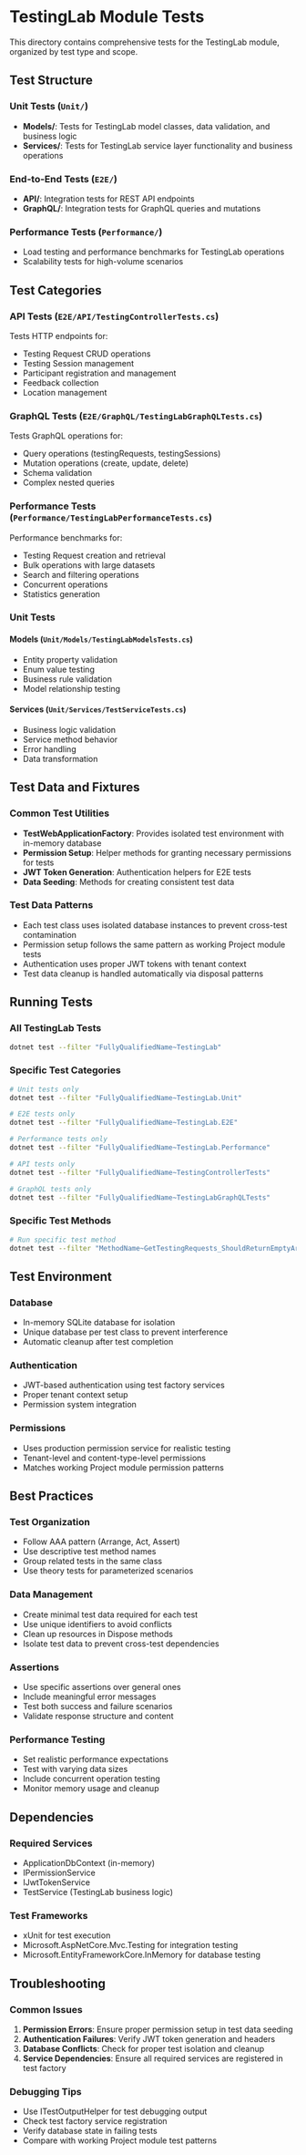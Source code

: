 # TestingLab Module Tests

This directory contains comprehensive tests for the TestingLab module, organized by test type and scope.

## Test Structure

### Unit Tests (`Unit/`)

- **Models/**: Tests for TestingLab model classes, data validation, and business logic
- **Services/**: Tests for TestingLab service layer functionality and business operations

### End-to-End Tests (`E2E/`)

- **API/**: Integration tests for REST API endpoints
- **GraphQL/**: Integration tests for GraphQL queries and mutations

### Performance Tests (`Performance/`)

- Load testing and performance benchmarks for TestingLab operations
- Scalability tests for high-volume scenarios

## Test Categories

### API Tests (`E2E/API/TestingControllerTests.cs`)

Tests HTTP endpoints for:

- Testing Request CRUD operations
- Testing Session management
- Participant registration and management
- Feedback collection
- Location management

### GraphQL Tests (`E2E/GraphQL/TestingLabGraphQLTests.cs`)

Tests GraphQL operations for:

- Query operations (testingRequests, testingSessions)
- Mutation operations (create, update, delete)
- Schema validation
- Complex nested queries

### Performance Tests (`Performance/TestingLabPerformanceTests.cs`)

Performance benchmarks for:

- Testing Request creation and retrieval
- Bulk operations with large datasets
- Search and filtering operations
- Concurrent operations
- Statistics generation

### Unit Tests

#### Models (`Unit/Models/TestingLabModelsTests.cs`)

- Entity property validation
- Enum value testing
- Business rule validation
- Model relationship testing

#### Services (`Unit/Services/TestServiceTests.cs`)

- Business logic validation
- Service method behavior
- Error handling
- Data transformation

## Test Data and Fixtures

### Common Test Utilities

- **TestWebApplicationFactory**: Provides isolated test environment with in-memory database
- **Permission Setup**: Helper methods for granting necessary permissions for tests
- **JWT Token Generation**: Authentication helpers for E2E tests
- **Data Seeding**: Methods for creating consistent test data

### Test Data Patterns

- Each test class uses isolated database instances to prevent cross-test contamination
- Permission setup follows the same pattern as working Project module tests
- Authentication uses proper JWT tokens with tenant context
- Test data cleanup is handled automatically via disposal patterns

## Running Tests

### All TestingLab Tests

```bash
dotnet test --filter "FullyQualifiedName~TestingLab"
```

### Specific Test Categories

```bash
# Unit tests only
dotnet test --filter "FullyQualifiedName~TestingLab.Unit"

# E2E tests only
dotnet test --filter "FullyQualifiedName~TestingLab.E2E"

# Performance tests only
dotnet test --filter "FullyQualifiedName~TestingLab.Performance"

# API tests only
dotnet test --filter "FullyQualifiedName~TestingControllerTests"

# GraphQL tests only
dotnet test --filter "FullyQualifiedName~TestingLabGraphQLTests"
```

### Specific Test Methods

```bash
# Run specific test method
dotnet test --filter "MethodName~GetTestingRequests_ShouldReturnEmptyArray_WhenNoRequests"
```

## Test Environment

### Database

- In-memory SQLite database for isolation
- Unique database per test class to prevent interference
- Automatic cleanup after test completion

### Authentication

- JWT-based authentication using test factory services
- Proper tenant context setup
- Permission system integration

### Permissions

- Uses production permission service for realistic testing
- Tenant-level and content-type-level permissions
- Matches working Project module permission patterns

## Best Practices

### Test Organization

- Follow AAA pattern (Arrange, Act, Assert)
- Use descriptive test method names
- Group related tests in the same class
- Use theory tests for parameterized scenarios

### Data Management

- Create minimal test data required for each test
- Use unique identifiers to avoid conflicts
- Clean up resources in Dispose methods
- Isolate test data to prevent cross-test dependencies

### Assertions

- Use specific assertions over general ones
- Include meaningful error messages
- Test both success and failure scenarios
- Validate response structure and content

### Performance Testing

- Set realistic performance expectations
- Test with varying data sizes
- Include concurrent operation testing
- Monitor memory usage and cleanup

## Dependencies

### Required Services

- ApplicationDbContext (in-memory)
- IPermissionService
- IJwtTokenService
- TestService (TestingLab business logic)

### Test Frameworks

- xUnit for test execution
- Microsoft.AspNetCore.Mvc.Testing for integration testing
- Microsoft.EntityFrameworkCore.InMemory for database testing

## Troubleshooting

### Common Issues

1. **Permission Errors**: Ensure proper permission setup in test data seeding
2. **Authentication Failures**: Verify JWT token generation and headers
3. **Database Conflicts**: Check for proper test isolation and cleanup
4. **Service Dependencies**: Ensure all required services are registered in test factory

### Debugging Tips

- Use ITestOutputHelper for test debugging output
- Check test factory service registration
- Verify database state in failing tests
- Compare with working Project module test patterns
